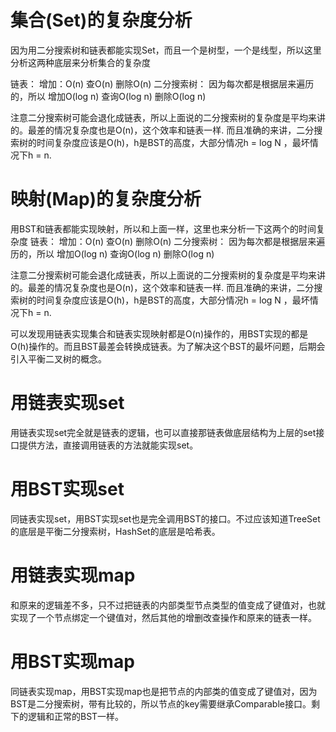 # 集合(Set)的复杂度分析
因为用二分搜索树和链表都能实现Set，而且一个是树型，一个是线型，所以这里分析这两种底层来分析集合的复杂度

链表： 增加：O(n)  查O(n)  删除O(n)
二分搜索树： 因为每次都是根据层来遍历的，所以 增加O(log n)  查询O(log n) 删除O(log n) 

注意二分搜索树可能会退化成链表，所以上面说的二分搜索树的复杂度是平均来讲的。最差的情况复杂度也是O(n)，这个效率和链表一样.
而且准确的来讲，二分搜索树的时间复杂度应该是O(h)，h是BST的高度，大部分情况h = log N ，最坏情况下h = n.


# 映射(Map)的复杂度分析
用BST和链表都能实现映射，所以和上面一样，这里也来分析一下这两个的时间复杂度
链表： 增加：O(n)  查O(n)  删除O(n)
二分搜索树： 因为每次都是根据层来遍历的，所以 增加O(log n)  查询O(log n) 删除O(log n) 

注意二分搜索树可能会退化成链表，所以上面说的二分搜索树的复杂度是平均来讲的。最差的情况复杂度也是O(n)，这个效率和链表一样.
而且准确的来讲，二分搜索树的时间复杂度应该是O(h)，h是BST的高度，大部分情况h = log N ，最坏情况下h = n.


可以发现用链表实现集合和链表实现映射都是O(n)操作的，用BST实现的都是O(h)操作的。而且BST最差会转换成链表。为了解决这个BST的最坏问题，后期会引入平衡二叉树的概念。

# 用链表实现set
用链表实现set完全就是链表的逻辑，也可以直接那链表做底层结构为上层的set接口提供方法，直接调用链表的方法就能实现set。

# 用BST实现set
同链表实现set，用BST实现set也是完全调用BST的接口。不过应该知道TreeSet的底层是平衡二分搜索树，HashSet的底层是哈希表。

# 用链表实现map
和原来的逻辑差不多，只不过把链表的内部类型节点类型的值变成了键值对，也就实现了一个节点绑定一个键值对，然后其他的增删改查操作和原来的链表一样。

# 用BST实现map
同链表实现map，用BST实现map也是把节点的内部类的值变成了键值对，因为BST是二分搜索树，带有比较的，所以节点的key需要继承Comparable接口。剩下的逻辑和正常的BST一样。